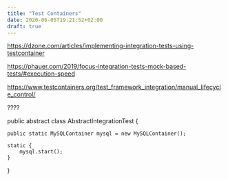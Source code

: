 ```yaml
---
title: "Test Containers"
date: 2020-06-05T19:21:52+02:00
draft: true
---
```


https://dzone.com/articles/implementing-integration-tests-using-testcontainer

https://phauer.com/2019/focus-integration-tests-mock-based-tests/#execution-speed

https://www.testcontainers.org/test_framework_integration/manual_lifecycle_control/


????

public abstract class AbstractIntegrationTest {

    public static MySQLContainer mysql = new MySQLContainer();

    static {
        mysql.start();
    }
}